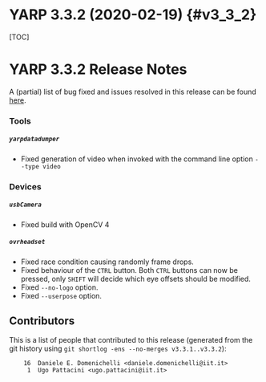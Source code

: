 YARP 3.3.2 (2020-02-19)                                                {#v3_3_2}
=======================

[TOC]

YARP 3.3.2 Release Notes
========================


A (partial) list of bug fixed and issues resolved in this release can be found
[here](https://github.com/robotology/yarp/issues?q=label%3A%22Fixed+in%3A+YARP+v3.3.2%22).


### Tools

##### `yarpdatadumper`

* Fixed generation of video when invoked with the command line option `--type video`


### Devices

##### `usbCamera`

* Fixed build with OpenCV 4

##### `ovrheadset`

* Fixed race condition causing randomly frame drops.
* Fixed behaviour of the `CTRL` button. Both `CTRL` buttons can now be pressed,
  only `SHIFT` will decide which eye offsets should be modified.
* Fixed `--no-logo` option.
* Fixed `--userpose` option.


Contributors
------------

This is a list of people that contributed to this release (generated from the
git history using `git shortlog -ens --no-merges v3.3.1..v3.3.2`):

```
    16	Daniele E. Domenichelli <daniele.domenichelli@iit.it>
     1	Ugo Pattacini <ugo.pattacini@iit.it>
```
